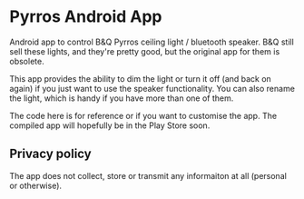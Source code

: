 # Pyrros Android App
Android app to control B&amp;Q Pyrros ceiling light / bluetooth speaker. B&Q still sell these lights, and they're pretty good, but the original app for them is obsolete.


This app provides the ability to dim the light or turn it off (and back on again) if you just want to use the speaker functionality. You can also rename the light, which is handy if you have more than one of them.

The code here is for reference or if you want to customise the app. The compiled app will hopefully be in the Play Store soon.

## Privacy policy
The app does not collect, store or transmit any informaiton at all (personal or otherwise).
